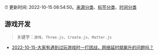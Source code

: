 :alarm_clock: 更新时间: 2022-10-15 08:54:50。[来源分类](../README.md)、[标签分类](../TAGS.md)、[时间分类](../TIMELINE.md)

## 游戏开发


> 关键字：`游戏`、`Three.js`、`Create.js`、`Matter.js`



- [2022-10-15-大家有遇到过玩游戏时一打团战，网络延时就飙升的问题吗？](https://www.v2ex.com/t/887138) 